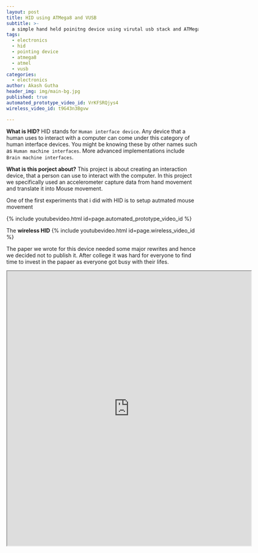 ```yaml
---
layout: post
title: HID using ATMega8 and VUSB
subtitle: >-
  a simple hand held poinitng device using virutal usb stack and ATMega8
tags:
  - electronics
  - hid
  - pointing device
  - atmega8
  - atmel
  - vusb
categories:
  - electronics
author: Akash Gutha
header_img: img/main-bg.jpg
published: true
automated_prototype_video_id: VrKFSRQjys4
wireless_video_id: t9G43n3Bgvw

---
```

__What is HID?__
HID stands for `Human interface device`. Any device that a human uses to interact with a computer can come under this category of human interface devices. You might be knowing these by other names such as `Human machine interfaces`. More advanced implementations include `Brain machine interfaces`. 

__What is this porject about?__
This project is about creating an interaction device, that a person can use to interact with the computer. In this project we specifically used an accelerometer capture data from hand movement and translate it into Mouse movement.

One of the first experiments that i did with HID is to setup autmated mouse movement

{% include youtubevideo.html id=page.automated_prototype_video_id %}

The __wireless HID__
{% include youtubevideo.html id=page.wireless_video_id %}

The paper we wrote for this device needed some major rewrites and hence we decided not to publish it. After college it was hard for everyone to find time to invest in the papaer as everyone got busy with their lifes.


<iframe class="resume" src="https://drive.google.com/file/d/0B5LD46uw6OKIX1o5QmpUcUZkMTVDUVI5elpJbXZWS0hKYUt3/preview" width="640" height="720"></iframe>
